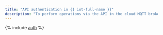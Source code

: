 ```yaml
---
title: "API authentication in {{ iot-full-name }}"
description: "To perform operations via the API in the cloud MQTT broker service - {{ iot-full-name }}, you need to get an IAM token for your account."
---
```


{% include [auth](../../_includes/authentication.md) %}